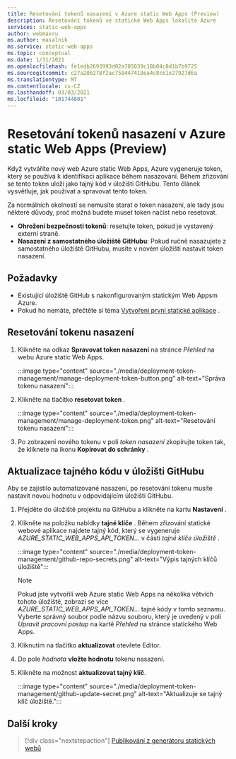 ```yaml
---
title: Resetování tokenů nasazení v Azure static Web Apps (Preview)
description: Resetování tokenů ve statické Web Apps lokalitě Azure
services: static-web-apps
author: webmaxru
ms.author: masalnik
ms.service: static-web-apps
ms.topic: conceptual
ms.date: 1/31/2021
ms.openlocfilehash: fe1edb2693993d02a705039c18b04c8d1b7b9725
ms.sourcegitcommit: c27a20b278f2ac758447418ea4c8c61e27927d6a
ms.translationtype: MT
ms.contentlocale: cs-CZ
ms.lasthandoff: 03/03/2021
ms.locfileid: "101744801"
---
```

# <a name="reset-deployment-tokens-in-azure-static-web-apps-preview"></a>Resetování tokenů nasazení v Azure static Web Apps (Preview)

Když vytváříte nový web Azure static Web Apps, Azure vygeneruje token, který se používá k identifikaci aplikace během nasazování. Během zřizování se tento token uloží jako tajný kód v úložišti GitHubu. Tento článek vysvětluje, jak používat a spravovat tento token.

Za normálních okolností se nemusíte starat o token nasazení, ale tady jsou některé důvody, proč možná budete muset token načíst nebo resetovat.

* **Ohrožení bezpečnosti tokenů**: resetujte token, pokud je vystavený externí straně.
* **Nasazení z samostatného úložiště GitHubu**: Pokud ručně nasazujete z samostatného úložiště GitHubu, musíte v novém úložišti nastavit token nasazení.

## <a name="prerequisites"></a>Požadavky

- Existující úložiště GitHub s nakonfigurovaným statickým Web Appsm Azure.
- Pokud ho nemáte, přečtěte si téma [Vytvoření první statické aplikace](getting-started.md) .

## <a name="reset-a-deployment-token"></a>Resetování tokenu nasazení

1. Klikněte na odkaz **Spravovat token nasazení** na stránce _Přehled_ na webu Azure static Web Apps.

    :::image type="content" source="./media/deployment-token-management/manage-deployment-token-button.png" alt-text="Správa tokenu nasazení":::

1. Klikněte na tlačítko **resetovat token** .

    :::image type="content" source="./media/deployment-token-management/manage-deployment-token.png" alt-text="Resetování tokenu nasazení":::

1. Po zobrazení nového tokenu v poli _token nasazení_ zkopírujte token tak, že kliknete na ikonu **Kopírovat do schránky** .


## <a name="update-a-secret-in-the-github-repository"></a>Aktualizace tajného kódu v úložišti GitHubu

Aby se zajistilo automatizované nasazení, po resetování tokenu musíte nastavit novou hodnotu v odpovídajícím úložišti GitHubu.

1. Přejděte do úložiště projektu na GitHubu a klikněte na kartu **Nastavení** .
1. Klikněte na položku nabídky **tajné klíče** . Během zřizování statické webové aplikace najdete tajný kód, který se vygeneruje _AZURE_STATIC_WEB_APPS_API_TOKEN_... v části _tajné klíče úložiště_ .

    :::image type="content" source="./media/deployment-token-management/github-repo-secrets.png" alt-text="Výpis tajných klíčů úložiště":::

    > [!NOTE]
    > Pokud jste vytvořili web Azure static Web Apps na několika větvích tohoto úložiště, zobrazí se více _AZURE_STATIC_WEB_APPS_API_TOKEN_... tajné kódy v tomto seznamu. Vyberte správný soubor podle názvu souboru, který je uvedený v poli _Upravit pracovní postup_ na kartě _Přehled_ na stránce statického Web Apps.

1. Kliknutím na tlačítko **aktualizovat** otevřete Editor.
1. Do pole _hodnota_ **vložte hodnotu** tokenu nasazení.
1. Klikněte na možnost **aktualizovat tajný klíč**.

    :::image type="content" source="./media/deployment-token-management/github-update-secret.png" alt-text="Aktualizuje se tajný klíč úložiště.":::

## <a name="next-steps"></a>Další kroky

> [!div class="nextstepaction"]
> [Publikování z generátoru statických webů](publish-gatsby.md)
